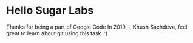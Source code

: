 # Hello Sugar Labs

Thanks for being a part of Google Code In 2019. I, Khush Sachdeva, feel great to learn about git using this task. :)
